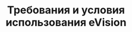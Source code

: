 ---
title: "Требования и условия использования eVision"
metaTitle: "Syntax Highlighting is the meta title tag for this page"
metaDescription: "This is the meta description for this page"
---